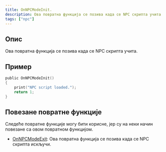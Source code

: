 ```yaml
---
title: OnNPCModeInit.
description: Ова повратна функција се позива када се NPC скрипта учита.
tags: ["npc"]
---
```


## Опис

Ова повратна функција се позива када се NPC скрипта учита.

## Пример

```c
public OnNPCModeInit()
{
    print("NPC script loaded.");
    return 1;
}
```

## Повезане повратне функције

Следеће повратне функције могу бити корисне, јер су на неки начин повезане са овом повратном функцијом.

- [OnNPCModeExit](OnNPCModeExit): Ова повратна функција се позива када се NPC скрипта искључи.
